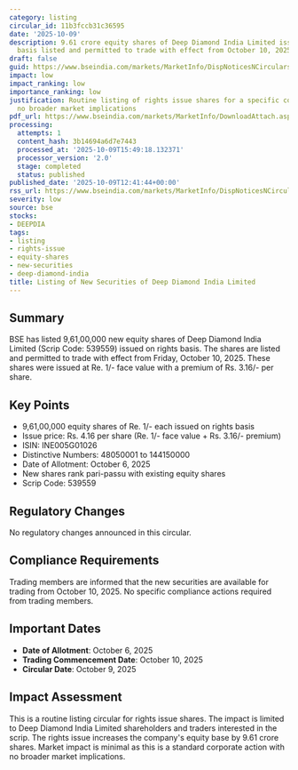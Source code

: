 ```yaml
---
category: listing
circular_id: 11b3fccb31c36595
date: '2025-10-09'
description: 9.61 crore equity shares of Deep Diamond India Limited issued on rights
  basis listed and permitted to trade with effect from October 10, 2025.
draft: false
guid: https://www.bseindia.com/markets/MarketInfo/DispNoticesNCirculars.aspx?Noticeid={27B2303E-739C-4C18-B3C6-C5DE41100FFD}&noticeno=20251009-33&dt=10/09/2025&icount=33&totcount=64&flag=0
impact: low
impact_ranking: low
importance_ranking: low
justification: Routine listing of rights issue shares for a specific company with
  no broader market implications
pdf_url: https://www.bseindia.com/markets/MarketInfo/DownloadAttach.aspx?id=20251009-33&attachedId=
processing:
  attempts: 1
  content_hash: 3b14694a6d7e7443
  processed_at: '2025-10-09T15:49:18.132371'
  processor_version: '2.0'
  stage: completed
  status: published
published_date: '2025-10-09T12:41:44+00:00'
rss_url: https://www.bseindia.com/markets/MarketInfo/DispNoticesNCirculars.aspx?Noticeid={27B2303E-739C-4C18-B3C6-C5DE41100FFD}&noticeno=20251009-33&dt=10/09/2025&icount=33&totcount=64&flag=0
severity: low
source: bse
stocks:
- DEEPDIA
tags:
- listing
- rights-issue
- equity-shares
- new-securities
- deep-diamond-india
title: Listing of New Securities of Deep Diamond India Limited
---
```


## Summary

BSE has listed 9,61,00,000 new equity shares of Deep Diamond India Limited (Scrip Code: 539559) issued on rights basis. The shares are listed and permitted to trade with effect from Friday, October 10, 2025. These shares were issued at Re. 1/- face value with a premium of Rs. 3.16/- per share.

## Key Points

- 9,61,00,000 equity shares of Re. 1/- each issued on rights basis
- Issue price: Rs. 4.16 per share (Re. 1/- face value + Rs. 3.16/- premium)
- ISIN: INE005G01026
- Distinctive Numbers: 48050001 to 144150000
- Date of Allotment: October 6, 2025
- New shares rank pari-passu with existing equity shares
- Scrip Code: 539559

## Regulatory Changes

No regulatory changes announced in this circular.

## Compliance Requirements

Trading members are informed that the new securities are available for trading from October 10, 2025. No specific compliance actions required from trading members.

## Important Dates

- **Date of Allotment**: October 6, 2025
- **Trading Commencement Date**: October 10, 2025
- **Circular Date**: October 9, 2025

## Impact Assessment

This is a routine listing circular for rights issue shares. The impact is limited to Deep Diamond India Limited shareholders and traders interested in the scrip. The rights issue increases the company's equity base by 9.61 crore shares. Market impact is minimal as this is a standard corporate action with no broader market implications.